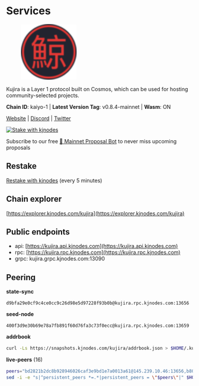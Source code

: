 # Services

<figure><img src="https://raw.githubusercontent.com/kj89/cosmos-images/main/logos/kujira.png" width="150" alt=""><figcaption></figcaption></figure>

Kujira is a Layer 1 protocol built on Cosmos, which can be used for  hosting community-selected projects.

**Chain ID**: kaiyo-1 | **Latest Version Tag**: v0.8.4-mainnet | **Wasm**: ON

[Website](https://kujira.app) | [Discord](https://discord.gg/teamkujira) | [Twitter](https://twitter.com/TeamKujira)

[![Stake with kjnodes](https://i.ibb.co/cr44Q8j/button-stake-with-kjnodes.png)](https://restake.app/kujira/kujiravaloper1tnuqj73jfn3724lqz34c27tuv80nv336sadqym)

Subscribe to our free [🤖 Mainnet Proposal Bot](https://t.me/kjnodes_proposal_bot) to never miss upcoming proposals

## Restake

[Restake with kjnodes](https://restake.app/kujira/kujiravaloper1tnuqj73jfn3724lqz34c27tuv80nv336sadqym) (every 5 minutes)
## Chain explorer
[https://explorer.kjnodes.com/kujira](https://explorer.kjnodes.com/kujira)

## Public endpoints

* api: [https://kujira.api.kjnodes.com](https://kujira.api.kjnodes.com)
* rpc: [https://kujira.rpc.kjnodes.com](https://kujira.rpc.kjnodes.com)
* grpc: kujira.grpc.kjnodes.com:13090

## Peering

**state-sync**

```text
d9bfa29e0cf9c4ce0cc9c26d98e5d97228f93b0b@kujira.rpc.kjnodes.com:13656
```

**seed-node**

```text
400f3d9e30b69e78a7fb891f60d76fa3c73f0ecc@kujira.rpc.kjnodes.com:13659
```

**addrbook**
```bash
curl -Ls https://snapshots.kjnodes.com/kujira/addrbook.json > $HOME/.kujira/config/addrbook.json
```

**live-peers** (16)
```bash
peers="bd2821b2dc8b928946026caf3e9bd1e7a0013a61@145.239.10.46:13656,b80cf7882c8cab4894d41ccd4f5a00406d8b5f7d@146.59.52.48:30095,9dc8a19299064e8d5a414a1fc25dd0d12d9871c8@138.201.16.240:30095,ecafd5cadaf3526a588550a7bc343ce2670c988d@185.16.39.231:26656,89757803f40da51678451735445ad40d5b15e059@169.155.45.187:26656,b12591db8b67f7a78b2834b5c122299fdb6c8deb@65.108.201.154:2060,129771a48f43b83c6144c7d282ad1da62434cc07@15.204.197.12:26656,ffac364ae5a9a730b49f02ba95b11878f76b7043@135.125.189.131:31095,d3427d444b6909529d73025fe32a73dfea7b90d1@148.251.85.115:26656,3457c7c0ff7c368c35f0d574a289d5ef77b504b7@65.108.9.164:10656,63e9da22c656da3e80f12e586c058da40521f424@172.176.188.81:26656,fdde823fb8c9ef908d4b229f177c5f8b18e90274@54.235.174.123:26656,8362a432d50cc800618de6a76cc92d532baa8fa4@173.212.247.202:26656,52739251216bd8e7d17ac69810f83bf58a7b1b10@47.144.5.20:26656,75cd9d2f96a352eb429e166e69b45cb1dfb99d06@65.108.200.49:9556,d9bfa29e0cf9c4ce0cc9c26d98e5d97228f93b0b@65.109.88.38:13656"
sed -i -e "s|^persistent_peers *=.*|persistent_peers = \"$peers\"|" $HOME/.kujira/config/config.toml
```
